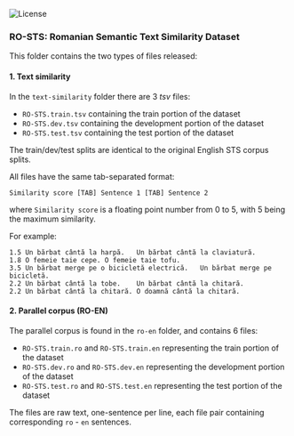 ![License](https://img.shields.io/badge/License-CC%20BY--SA%204.0-lightgrey.svg)

### RO-STS: Romanian Semantic Text Similarity Dataset 

This folder contains the two types of files released:

#### 1. Text similarity

In the ``text-similarity`` folder there are 3 *tsv* files:

* ``RO-STS.train.tsv`` containing the train portion of the dataset
* ``RO-STS.dev.tsv`` containing the development portion of the dataset
* ``RO-STS.test.tsv`` containing the test portion of the dataset

The train/dev/test splits are identical to the original English STS corpus splits.

All files have the same tab-separated format:
``` 
Similarity score [TAB] Sentence 1 [TAB] Sentence 2 
```
where ``Similarity score`` is a floating point number from 0 to 5, with 5 being the maximum similarity.

For example:

```
1.5	Un bărbat cântă la harpă.	Un bărbat cântă la claviatură.
1.8	O femeie taie cepe.	O femeie taie tofu.
3.5	Un bărbat merge pe o bicicletă electrică.	Un bărbat merge pe bicicletă.
2.2	Un bărbat cântă la tobe.	Un bărbat cântă la chitară.
2.2	Un bărbat cântă la chitară.	O doamnă cântă la chitară.
```

#### 2. Parallel corpus (RO-EN)

The parallel corpus is found in the ``ro-en`` folder, and contains 6 files:

* ``RO-STS.train.ro`` and ``RO-STS.train.en`` representing the train portion of the dataset
* ``RO-STS.dev.ro`` and ``RO-STS.dev.en`` representing the development portion of the dataset
* ``RO-STS.test.ro`` and ``RO-STS.test.en`` representing the test portion of the dataset

The files are raw text, one-sentence per line, each file pair containing corresponding ``ro`` - ``en`` sentences.